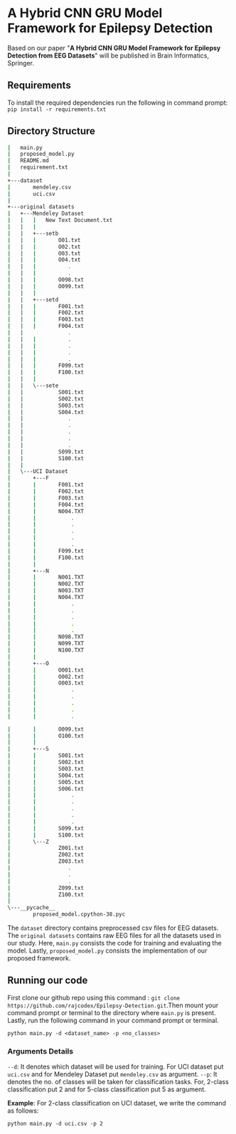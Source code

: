 # A Hybrid CNN GRU Model Framework for Epilepsy Detection
Based on our paper "**A Hybrid CNN GRU Model Framework for Epilepsy Detection from EEG Datasets**" will be published in Brain Informatics, Springer.
## Requirements
To install the required dependencies run the following in command prompt: `pip install -r requirements.txt`
## Directory Structure
``` bash
|   main.py
|   proposed_model.py
|   README.md
|   requirement.txt
|
+---dataset
|       mendeley.csv
|       uci.csv
|
+---original datasets
|   +---Mendeley Dataset
|   |   |   New Text Document.txt
|   |   |
|   |   +---setb
|   |   |       O01.txt
|   |   |       O02.txt
|   |   |       O03.txt
|   |   |       O04.txt
|   |   |          .
|   |   |          .
|   |   |       O098.txt
|   |   |       O099.txt
|   |   |
|   |   +---setd
|   |   |       F001.txt
|   |   |       F002.txt
|   |   |       F003.txt
|   |   |       F004.txt
|   |              .
|   |   |          .
|   |   |          .
|   |   |          .
|   |   |          .
|   |   |       F099.txt
|   |   |       F100.txt
|   |   |
|   |   \---sete
|   |           S001.txt
|   |           S002.txt
|   |           S003.txt
|   |           S004.txt
|   |              .
|   |              .
|   |              .
|   |              .
|   |              .
|   |           S099.txt
|   |           S100.txt
|   |
|   \---UCI Dataset
|       +---F
|       |       F001.txt
|       |       F002.txt
|       |       F003.txt
|       |       F004.txt
|       |       N004.TXT
|       |           .
|       |           .
|       |           .
|       |           .
|       |           .
|       |       F099.txt
|       |       F100.txt
|       |
|       +---N
|       |       N001.TXT
|       |       N002.TXT
|       |       N003.TXT
|       |       N004.TXT
|       |           .
|       |           .
|       |           .
|       |           .
|       |           .
|       |       N098.TXT
|       |       N099.TXT
|       |       N100.TXT
|       |
|       +---O
|       |       O001.txt
|       |       O002.txt
|       |       O003.txt
|       |           .
|       |           .
|       |           .
|       |           .
|       |           .

|       |       O099.txt
|       |       O100.txt
|       |
|       +---S
|       |       S001.txt
|       |       S002.txt
|       |       S003.txt
|       |       S004.txt
|       |       S005.txt
|       |       S006.txt
|       |           .
|       |           .
|       |           .
|       |           .
|       |           .
|       |       S099.txt
|       |       S100.txt
|       \---Z
|               Z001.txt
|               Z002.txt
|               Z003.txt
|                  .
|                  .
|                  .
|               Z099.txt
|               Z100.txt
|
\---__pycache__
        proposed_model.cpython-38.pyc
```
The `dataset` directory contains preprocessed csv files for EEG datasets. The `original datasets` contains raw EEG files for all the datasets used in our study. Here, `main.py` consists the code for training and evaluating the model. Lastly, `proposed_model.py` consists the implementation of our proposed framework.
## Running our code
First clone our github repo using this command : `git clone https://github.com/rajcodex/Epilepsy-Detection.git`.Then mount your command prompt or terminal to the directory where `main.py` is present. Lastly, run the following command in your command prompt or terminal.

`python main.py -d <dataset_name> -p <no_classes>`
### Arguments Details
`--d`: It denotes which dataset will be used for training. For UCI dataset put `uci.csv` and for Mendeley Dataset put `mendeley.csv` as argument.
`--p`: It denotes the no. of classes will be taken for classification tasks. For, 2-class classification put 2 and for 5-class classification put 5 as argument.

**Example**: For 2-class classification on UCI dataset, we write the command as follows:

`python main.py -d uci.csv -p 2`

